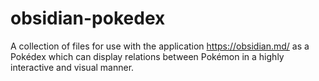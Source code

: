 # obsidian-pokedex
A collection of files for use with the application https://obsidian.md/ as a Pokédex which can display relations between Pokémon in a highly interactive and visual manner.
